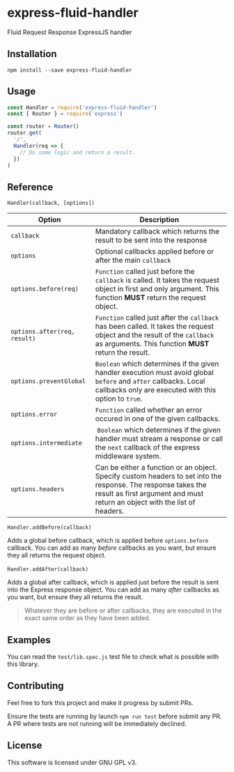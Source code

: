 # express-fluid-handler

Fluid Request Response ExpressJS handler

## Installation

```
npm install --save express-fluid-handler
```

## Usage

```javascript
const Handler = require('express-fluid-handler')
const { Router } = require('express')

const router = Router()
router.get(
  '/',
  Handler(req => {
    // Do some logic and return a result.
  })
)
```

## Reference

`Handler(callback, [options])`

| Option                       | Description                                                                                                                                                                                 |
| ---------------------------- | ------------------------------------------------------------------------------------------------------------------------------------------------------------------------------------------- |
| `callback`                   | Mandatory callback which returns the result to be sent into the response                                                                                                                    |
| `options`                    | Optional callbacks applied before or after the main `callback`                                                                                                                              |
| `options.before(req)`        | `Function` called just before the `callback` is called. It takes the request object in first and only argument. This function **MUST** return the request object.                           |
| `options.after(req, result)` | `Function` called just after the `callback` has been called. It takes the request object and the result of the `callback` as arguments. This function **MUST** return the result.           |
| `options.preventGlobal`      | `Boolean` which determines if the given handler execution must avoid global `before` and `after` callbacks. Local callbacks only are executed with this option to `true`.                   |
| `options.error`              | `Function` called whether an error occured in one of the given callbacks.                                                                                                                   |
| `options.intermediate`       |  `Boolean` which determines if the given handler must stream a response or call the `next` callback of the express middleware system.                                                       |
| `options.headers`            | Can be either a function or an object. Specify custom headers to set into the response. The response takes the result as first argument and must return an object with the list of headers. |

`Handler.addBefore(callback)`

Adds a global before callback, which is applied before `options.before` callback. You can add as many _before_ callbacks as you want, but ensure they all returns the request object.

̀`Handler.addAfter(callback)`

Adds a global after callback, which is applied just before the result is sent into the Express response object. You can add as many _after_ callbacks as you want, but ensure they all returns the result.

> Whatever they are before or after callbacks, they are executed in the exact same order as they have been added.

## Examples

You can read the `test/lib.spec.js` test file to check what is possible with this library.

## Contributing

Feel free to fork this project and make it progress by submit PRs.

Ensure the tests are running by launch `npm run test` before submit any PR. A PR where tests are not running will be immediately declined.

## License

This software is licensed under GNU GPL v3.
